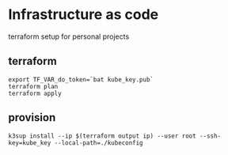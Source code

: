 # Infrastructure as code

terraform setup for personal projects

## terraform

	export TF_VAR_do_token=`bat kube_key.pub`
	terraform plan
	terraform apply

## provision

	k3sup install --ip $(terraform output ip) --user root --ssh-key=kube_key --local-path=./kubeconfig
